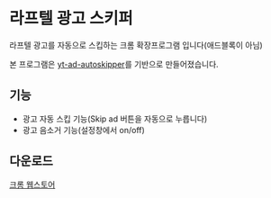 # 라프텔 광고 스키퍼

라프텔 광고를 자동으로 스킵하는 크롬 확장프로그램 입니다(애드블록이 아님)

본 프로그램은 [yt-ad-autoskipper](https://github.com/squgeim/yt-ad-autoskipper)를 기반으로 만들어졌습니다.

## 기능

- 광고 자동 스킵 기능(Skip ad 버튼을 자동으로 누릅니다)
- 광고 음소거 기능(설정창에서 on/off)

## 다운로드

[크롬 웹스토어](https://chrome.google.com/webstore/detail/라프텔-광고-스키퍼/dcpckjplmdcgdbapaepejenmkknkoimg)
